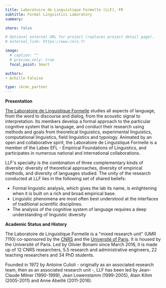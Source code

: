 ```yaml
---
title: Laboratoire de Linguistique Formelle (LLF), FR
subtitle: Formal Linguistics Laboratory
summary: 

share: false

# Optional external URL for project (replaces project detail page).
# external_link: https://www.cnrs.fr

image:
  # caption: ""
  # preview_only: true
  focal_point: Smart

authors:
- Achille Falaise

type: ckcmc_partner
---
```


**Presentation**

[The Laboratoire de Linguistique Formelle](http://www.llf.cnrs.fr) studies all aspects of language, from the word to discourse and dialog, from the acoustic signal to interpretation. Its members develop a formal approach to the particular cognitive system that is language, and conduct their research using methods and goals from theoretical linguistics, experimental linguistics, computational linguistics, field linguistics and typology. Animated by an open and collaborative spirit, the Laboratoire de Linguistique Formelle is a member of the Labex EFL - Empirical Foundations of Linguistics, and participates in numerous national and international collaborations. 

LLF's specialty is the combination of three complementary kinds of diversity: diversity of theoretical approaches, diversity of empirical methods, and diversity of languages studied. The unity of the research conducted at LLF lies in the following set of shared beliefs:
* Formal linguistic analysis, which gives the lab its name, is enlightening when it is built on a rich and broad empirical base.
* Linguistic phenomena are most often best understood at the interfaces of traditional scientific disciplines.
* The analysis of the cognitive system of language requires a deep understanding of linguistic diversity

**Academic Status and History**

The Laboratoire de Linguistique Formelle is a "mixed research unit" (UMR 7110) co-sponsored by the [CNRS](http://cnrs.fr) and the [Université of Paris](http://u-paris.fr). It is housed by the Université of Paris. Led by Olivier Bonami since March 2016, it is made up of 12 CNRS researchers, 5.5 research and administrative engineers, 22 teaching researchers and 34 PhD students.

Founded in 1972 by Antoine Culioli - originally as an associated research team, then as an associated research unit -, LLF has been led by Jean-Claude Milner (1990-1999), Jean Lowenstamm (1999-2005), Alain Kihm (2005-2011) and Anne Abeillé (2011-2016).
